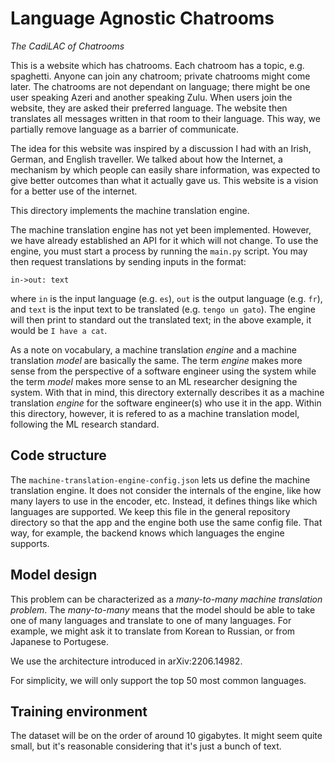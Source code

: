 # Language Agnostic Chatrooms

_The CadiLAC of Chatrooms_

This is a website which has chatrooms.
Each chatroom has a topic, e.g. spaghetti.
Anyone can join any chatroom; private chatrooms might come later.
The chatrooms are not dependant on language; there might be one user speaking Azeri and another speaking Zulu.
When users join the website, they are asked their preferred language.
The website then translates all messages written in that room to their language.
This way, we partially remove language as a barrier of communicate.

The idea for this website was inspired by a discussion I had with an Irish, German, and English traveller.
We talked about how the Internet, a mechanism by which people can easily share information, was expected to give better outcomes than what it actually gave us.
This website is a vision for a better use of the internet.

This directory implements the machine translation engine.

The machine translation engine has not yet been implemented.
However, we have already established an API for it which will not change.
To use the engine, you must start a process by running the `main.py` script.
You may then request translations by sending inputs in the format:
```
in->out: text
```
where `in` is the input language (e.g. `es`), `out` is the output language (e.g. `fr`), and `text` is the input text to be translated (e.g. `tengo un gato`).
The engine will then print to standard out the translated text; in the above example, it would be `I have a cat`.

As a note on vocabulary, a machine translation _engine_ and a machine translation _model_ are basically the same.
The term _engine_ makes more sense from the perspective of a software engineer using the system while the term _model_ makes more sense to an ML researcher designing the system.
With that in mind, this directory externally describes it as a machine translation _engine_ for the software engineer(s) who use it in the app.
Within this directory, however, it is refered to as a machine translation model, following the ML research standard.


## Code structure

The `machine-translation-engine-config.json` lets us define the machine translation engine.
It does not consider the internals of the engine, like how many layers to use in the encoder, etc.
Instead, it defines things like which languages are supported.
We keep this file in the general repository directory so that the app and the engine both use the same config file.
That way, for example, the backend knows which languages the engine supports.


## Model design

This problem can be characterized as a _many-to-many machine translation problem_.
The _many-to-many_ means that the model should be able to take one of many languages and translate to one of many languages.
For example, we might ask it to translate from Korean to Russian, or from Japanese to Portugese.

We use the architecture introduced in arXiv:2206.14982.

For simplicity, we will only support the top 50 most common languages.


## Training environment

The dataset will be on the order of around 10 gigabytes.
It might seem quite small, but it's reasonable considering that it's just a bunch of text.

